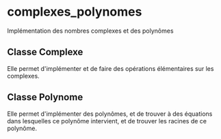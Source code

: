 # complexes_polynomes
Implémentation des nombres complexes et des polynômes 

## Classe Complexe
Elle permet d'implémenter et de faire des opérations élémentaires sur les complexes. 

## Classe Polynome
Elle permet d'implémenter des polynômes, et de trouver à des équations dans lesquelles ce polynôme intervient, et de trouver les racines de ce polynôme.
